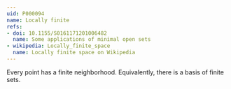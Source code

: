 ```yaml
---
uid: P000094
name: Locally finite
refs:
- doi: 10.1155/S0161171201006482
  name: Some applications of minimal open sets
- wikipedia: Locally_finite_space
  name: Locally finite space on Wikipedia
---
```

Every point has a finite neighborhood. Equivalently, there is a basis of finite sets.

